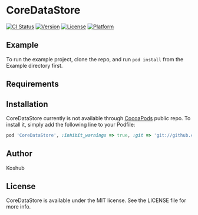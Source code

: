 # CoreDataStore

[![CI Status](https://img.shields.io/travis/Koshub/CoreDataStore.svg?style=flat)](https://travis-ci.org/Koshub/CoreDataStore)
[![Version](https://img.shields.io/cocoapods/v/CoreDataStore.svg?style=flat)](https://cocoapods.org/pods/CoreDataStore)
[![License](https://img.shields.io/cocoapods/l/CoreDataStore.svg?style=flat)](https://cocoapods.org/pods/CoreDataStore)
[![Platform](https://img.shields.io/cocoapods/p/CoreDataStore.svg?style=flat)](https://cocoapods.org/pods/CoreDataStore)

## Example

To run the example project, clone the repo, and run `pod install` from the Example directory first.

## Requirements

## Installation

CoreDataStore currently is not available through [CocoaPods](https://cocoapods.org) public repo. To install
it, simply add the following line to your Podfile:

```ruby
pod 'CoreDataStore', :inhibit_warnings => true, :git => 'git://github.com/Koshub/CoreDataStore.git', :branch => 'master'
```

## Author

Koshub

## License

CoreDataStore is available under the MIT license. See the LICENSE file for more info.
